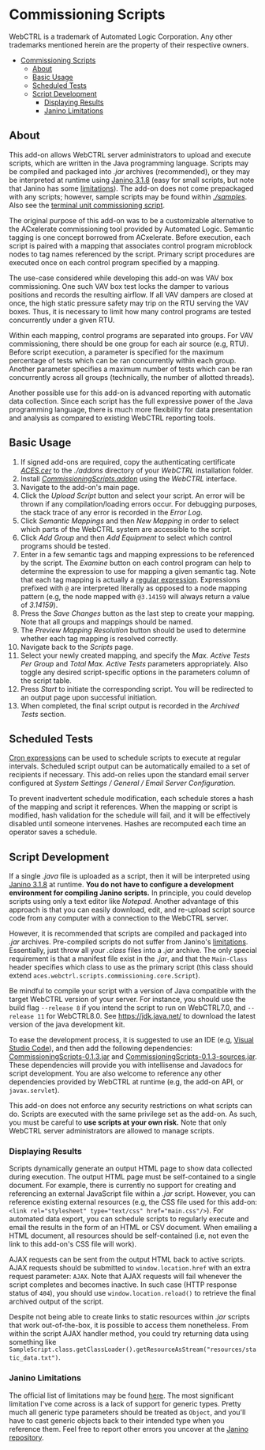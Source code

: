 # Commissioning Scripts

WebCTRL is a trademark of Automated Logic Corporation. Any other trademarks mentioned herein are the property of their respective owners.

- [Commissioning Scripts](#commissioning-scripts)
  - [About](#about)
  - [Basic Usage](#basic-usage)
  - [Scheduled Tests](#scheduled-tests)
  - [Script Development](#script-development)
    - [Displaying Results](#displaying-results)
    - [Janino Limitations](#janino-limitations)

## About

This add-on allows WebCTRL server administrators to upload and execute scripts, which are written in the Java programming language. Scripts may be compiled and packaged into *.jar* archives (recommended), or they may be interpreted at runtime using [Janino 3.1.8](http://janino-compiler.github.io/janino/) (easy for small scripts, but note that Janino has some [limitations](#janino-limitations)). The add-on does not come prepackaged with any scripts; however, sample scripts may be found within [*./samples*](./samples). Also see the [terminal unit commissioning script](https://github.com/automatic-controls/terminal-unit-script).

The original purpose of this add-on was to be a customizable alternative to the ACxelerate commissioning tool provided by Automated Logic. Semantic tagging is one concept borrowed from ACxelerate. Before execution, each script is paired with a mapping that associates control program microblock nodes to tag names referenced by the script. Primary script procedures are executed once on each control program specified by a mapping.

The use-case considered while developing this add-on was VAV box commissioning. One such VAV box test locks the damper to various positions and records the resulting airflow. If all VAV dampers are closed at once, the high static pressure safety may trip on the RTU serving the VAV boxes. Thus, it is necessary to limit how many control programs are tested concurrently under a given RTU.

Within each mapping, control programs are separated into groups. For VAV commissioning, there should be one group for each air source (e.g, RTU). Before script execution, a parameter is specified for the maximum percentage of tests which can be ran concurrently within each group. Another parameter specifies a maximum number of tests which can be ran concurrently across all groups (technically, the number of allotted threads).

Another possible use for this add-on is advanced reporting with automatic data collection. Since each script has the full expressive power of the Java programming language, there is much more flexibility for data presentation and analysis as compared to existing WebCTRL reporting tools.

## Basic Usage

1. If signed add-ons are required, copy the authenticating certificate [*ACES.cer*](https://github.com/automatic-controls/addon-dev-script/blob/main/ACES.cer?raw=true) to the *./addons* directory of your *WebCTRL* installation folder.
2. Install [*CommissioningScripts.addon*](https://github.com/automatic-controls/commissioning-scripts/releases/latest/download/CommissioningScripts.addon) using the *WebCTRL* interface.
3. Navigate to the add-on's main page.
4. Click the *Upload Script* button and select your script. An error will be thrown if any compilation/loading errors occur. For debugging purposes, the stack trace of any error is recorded in the *Error Log*.
5. Click *Semantic Mappings* and then *New Mapping* in order to select which parts of the WebCTRL system are accessible to the script.
6. Click *Add Group* and then *Add Equipment* to select which control programs should be tested.
7. Enter in a few semantic tags and mapping expressions to be referenced by the script. The *Examine* button on each control program can help to determine the expression to use for mapping a given semantic tag. Note that each tag mapping is actually a [regular expression](https://docs.oracle.com/en/java/javase/18/docs/api/java.base/java/util/regex/Pattern.html). Expressions prefixed with `@` are interpreted literally as opposed to a node mapping pattern (e.g, the node mapped with `@3.14159` will always return a value of *3.14159*).
8. Press the *Save Changes* button as the last step to create your mapping. Note that all groups and mappings should be named.
9.  The *Preview Mapping Resolution* button should be used to determine whether each tag mapping is resolved correctly.
10. Navigate back to the *Scripts* page.
11. Select your newly created mapping, and specify the *Max. Active Tests Per Group* and *Total Max. Active Tests* parameters appropriately. Also toggle any desired script-specific options in the parameters column of the script table.
12. Press *Start* to initiate the corresponding script. You will be redirected to an output page upon successful initiation.
13. When completed, the final script output is recorded in the *Archived Tests* section.

## Scheduled Tests

[Cron expressions](https://docs.spring.io/spring-framework/docs/current/javadoc-api/org/springframework/scheduling/support/CronExpression.html#parse-java.lang.String-) can be used to schedule scripts to execute at regular intervals. Scheduled script output can be automatically emailed to a set of recipients if necessary. This add-on relies upon the standard email server configured at *System Settings / General / Email Server Configuration*.

To prevent inadvertent schedule modification, each schedule stores a hash of the mapping and script it references. When the mapping or script is modified, hash validation for the schedule will fail, and it will be effectively disabled until someone intervenes. Hashes are recomputed each time an operator saves a schedule.

## Script Development

If a single *.java* file is uploaded as a script, then it will be interpreted using [Janino 3.1.8](http://janino-compiler.github.io/janino/) at runtime. **You do not have to configure a development environment for compiling Janino scripts.** In principle, you could develop scripts using only a text editor like *Notepad*. Another advantage of this approach is that you can easily download, edit, and re-upload script source code from any computer with a connection to the WebCTRL server.

However, it is recommended that scripts are compiled and packaged into *.jar* archives. Pre-compiled scripts do not suffer from Janino's [limitations](#janino-limitations). Essentially, just throw all your *.class* files into a *.jar* archive. The only special requirement is that a manifest file exist in the *.jar*, and that the `Main-Class` header specifies which class to use as the primary script (this class should extend `aces.webctrl.scripts.commissioning.core.Script`).

Be mindful to compile your script with a version of Java compatible with the target WebCTRL version of your server. For instance, you should use the build flag `--release 8` if you intend the script to run on WebCTRL7.0, and `--release 11` for WebCTRL8.0. See https://jdk.java.net/ to download the latest version of the java development kit.

To ease the development process, it is suggested to use an IDE (e.g, [Visual Studio Code](https://code.visualstudio.com/)), and then add the following dependencies: [CommissioningScripts-0.1.3.jar](https://github.com/automatic-controls/commissioning-scripts/releases/download/v0.1.3-beta/CommissioningScripts-0.1.3.jar) and [CommissioningScripts-0.1.3-sources.jar](https://github.com/automatic-controls/commissioning-scripts/releases/download/v0.1.3-beta/CommissioningScripts-0.1.3-sources.jar). These dependencies will provide you with intellisense and Javadocs for script development. You are also welcome to reference any other dependencies provided by WebCTRL at runtime (e.g, the add-on API, or `javax.servlet`).

This add-on does not enforce any security restrictions on what scripts can do. Scripts are executed with the same privilege set as the add-on. As such, you must be careful to **use scripts at your own risk.** Note that only WebCTRL server administrators are allowed to manage scripts.

### Displaying Results

Scripts dynamically generate an output HTML page to show data collected during execution. The output HTML page must be self-contained to a single document. For example, there is currently no support for creating and referencing an external JavaScript file within a *.jar* script. However, you can reference existing external resources (e.g, the CSS file used for this add-on: `<link rel="stylesheet" type="text/css" href="main.css"/>`). For automated data export, you can schedule scripts to regularly execute and email the results in the form of an HTML or CSV document. When emailing a HTML document, all resources should be self-contained (i.e, not even the link to this add-on's CSS file will work).

AJAX requests can be sent from the output HTML back to active scripts. AJAX requests should be submitted to `window.location.href` with an extra request parameter: `AJAX`. Note that AJAX requests will fail whenever the script completes and becomes inactive. In such case (HTTP response status of `404`), you should use `window.location.reload()` to retrieve the final archived output of the script.

Despite not being able to create links to static resources within *.jar* scripts that work out-of-the-box, it is possible to access them nonetheless. From within the script AJAX handler method, you could try returning data using something like `SampleScript.class.getClassLoader().getResourceAsStream("resources/static_data.txt")`.

### Janino Limitations

The official list of limitations may be found [here](http://janino-compiler.github.io/janino/#limitations). The most significant limitation I've come across is a lack of support for generic types. Pretty much all generic type parameters should be treated as `Object`, and you'll have to cast generic objects back to their intended type when you reference them. Feel free to report other errors you uncover at the [Janino repository](https://github.com/janino-compiler/janino/issues).